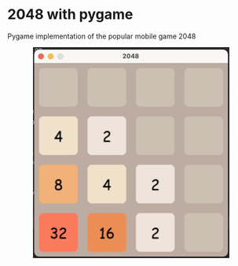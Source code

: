 # 2048 with pygame

Pygame implementation of the popular mobile game 2048

<p align="center">
  <img src="https://github.com/epizzigoni/pygame-2048/blob/master/game-screenshot.png" width="400"/>
</p>
